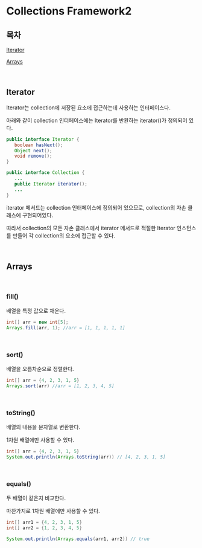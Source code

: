 # Collections Framework2

## 목차

[Iterator](#Iterator)

[Arrays](#Arrays)

<br>

## Iterator

Iterator는 collection에 저장된 요소에 접근하는데 사용하는 인터페이스다.

아래와 같이 collection 인터페이스에는 Iterator를 반환하는 iterator()가 정의되어 있다.

```JAVA
public interface Iterator {
   boolean hasNext();
   Object next();
   void remove();
}

public interface Collection {
   ...
   public Iterator iterator();
   ...
}
```

iterator 메서드는 collection 인터페이스에 정의되어 있으므로, collection의 자손 클래스에 구현되어있다.

따라서 collection의 모든 자손 클래스에서 iterator 메서드로 적절한 Iterator 인스턴스를 만들어 각 collection의 요소에 접근할 수 있다.

<br>

## Arrays

<br>

### fill()

배열을 특정 값으로 채운다.

```JAVA
int[] arr = new int[5];
Arrays.fill(arr, 1); //arr = [1, 1, 1, 1, 1]
```

<br>

### sort()

배열을 오름차순으로 정렬한다.

```JAVA
int[] arr = {4, 2, 3, 1, 5}
Arrays.sort(arr) //arr = [1, 2, 3, 4, 5]
```

<br>

### toString()

배열의 내용을 문자열로 변환한다.

1차원 배열에만 사용할 수 있다.

```JAVA
int[] arr = {4, 2, 3, 1, 5}
System.out.println(Arrays.toString(arr)) // [4, 2, 3, 1, 5]
```

<br>

### equals()

두 배열이 같은지 비교한다.

마찬가지로 1차원 배열에만 사용할 수 있다.

```JAVA
int[] arr1 = {4, 2, 3, 1, 5}
int[] arr2 = {1, 2, 3, 4, 5}

System.out.println(Arrays.equals(arr1, arr2)) // true
```
